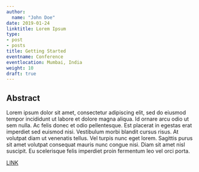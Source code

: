 ```yaml
---
author:
  name: "John Doe"
date: 2019-01-24
linktitle: Lorem Ipsum
type:
- post
- posts
title: Getting Started
eventname: Conference
eventlocation: Mumbai, India 
weight: 10
draft: true
---
```


## Abstract

Lorem ipsum dolor sit amet, consectetur adipiscing elit, sed do eiusmod tempor incididunt ut labore et dolore magna aliqua. Id ornare arcu odio ut sem nulla. Ac felis donec et odio pellentesque. Est placerat in egestas erat imperdiet sed euismod nisi. Vestibulum morbi blandit cursus risus. At volutpat diam ut venenatis tellus. Vel turpis nunc eget lorem. Sagittis purus sit amet volutpat consequat mauris nunc congue nisi. Diam sit amet nisl suscipit. Eu scelerisque felis imperdiet proin fermentum leo vel orci porta.

[LINK](https://gohugo.io/getting-started/)